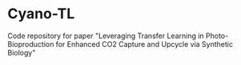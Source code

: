 # Cyano-TL
Code repository for paper "Leveraging Transfer Learning in Photo-Bioproduction for Enhanced CO2 Capture and Upcycle via Synthetic Biology"

